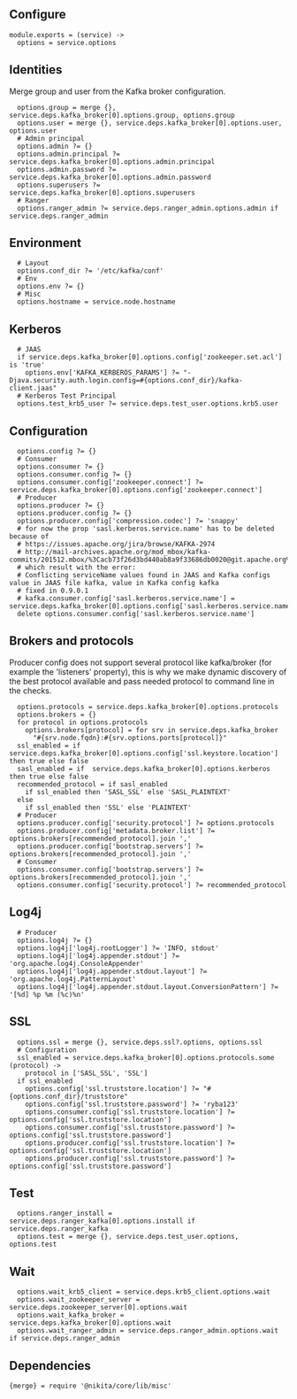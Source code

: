 

## Configure

    module.exports = (service) ->
      options = service.options

## Identities

Merge group and user from the Kafka broker configuration.

      options.group = merge {}, service.deps.kafka_broker[0].options.group, options.group
      options.user = merge {}, service.deps.kafka_broker[0].options.user, options.user
      # Admin principal
      options.admin ?= {}
      options.admin.principal ?= service.deps.kafka_broker[0].options.admin.principal
      options.admin.password ?= service.deps.kafka_broker[0].options.admin.password
      options.superusers ?= service.deps.kafka_broker[0].options.superusers
      # Ranger
      options.ranger_admin ?= service.deps.ranger_admin.options.admin if service.deps.ranger_admin

## Environment

      # Layout
      options.conf_dir ?= '/etc/kafka/conf'
      # Env
      options.env ?= {}
      # Misc
      options.hostname = service.node.hostname

## Kerberos

      # JAAS
      if service.deps.kafka_broker[0].options.config['zookeeper.set.acl'] is 'true'
        options.env['KAFKA_KERBEROS_PARAMS'] ?= "-Djava.security.auth.login.config=#{options.conf_dir}/kafka-client.jaas"
      # Kerberos Test Principal
      options.test_krb5_user ?= service.deps.test_user.options.krb5.user

## Configuration

      options.config ?= {}
      # Consumer
      options.consumer ?= {}
      options.consumer.config ?= {}
      options.consumer.config['zookeeper.connect'] ?= service.deps.kafka_broker[0].options.config['zookeeper.connect']
      # Producer
      options.producer ?= {}
      options.producer.config ?= {}
      options.producer.config['compression.codec'] ?= 'snappy'
      # for now the prop 'sasl.kerberos.service.name' has to be deleted because of
      # https://issues.apache.org/jira/browse/KAFKA-2974
      # http://mail-archives.apache.org/mod_mbox/kafka-commits/201512.mbox/%3Cacb73f26d3bd440ab8a9f33686db0020@git.apache.org%3E
      # which result with the error:
      # Conflicting serviceName values found in JAAS and Kafka configs value in JAAS file kafka, value in Kafka config kafka
      # fixed in 0.9.0.1
      # kafka.consumer.config['sasl.kerberos.service.name'] =  service.deps.kafka_broker[0].options.config['sasl.kerberos.service.name']
      delete options.consumer.config['sasl.kerberos.service.name']

## Brokers and protocols

Producer config does not support several protocol like kafka/broker (for
example the 'listeners' property), this is why we make dynamic discovery of the 
best protocol available and pass needed protocol to command line in the checks.

      options.protocols = service.deps.kafka_broker[0].options.protocols
      options.brokers = {}
      for protocol in options.protocols
        options.brokers[protocol] = for srv in service.deps.kafka_broker
          "#{srv.node.fqdn}:#{srv.options.ports[protocol]}"
      ssl_enabled = if  service.deps.kafka_broker[0].options.config['ssl.keystore.location'] then true else false
      sasl_enabled = if  service.deps.kafka_broker[0].options.kerberos then true else false
      recommended_protocol = if sasl_enabled
        if ssl_enabled then 'SASL_SSL' else 'SASL_PLAINTEXT'
      else
        if ssl_enabled then 'SSL' else 'PLAINTEXT'
      # Producer
      options.producer.config['security.protocol'] ?= options.protocols
      options.producer.config['metadata.broker.list'] ?= options.brokers[recommended_protocol].join ','
      options.producer.config['bootstrap.servers'] ?= options.brokers[recommended_protocol].join ','
      # Consumer
      options.consumer.config['bootstrap.servers'] ?= options.brokers[recommended_protocol].join ','
      options.consumer.config['security.protocol'] ?= recommended_protocol

## Log4j

      # Producer
      options.log4j ?= {}
      options.log4j['log4j.rootLogger'] ?= 'INFO, stdout'
      options.log4j['log4j.appender.stdout'] ?= 'org.apache.log4j.ConsoleAppender'
      options.log4j['log4j.appender.stdout.layout'] ?= 'org.apache.log4j.PatternLayout'
      options.log4j['log4j.appender.stdout.layout.ConversionPattern'] ?= '[%d] %p %m (%c)%n'

## SSL

      options.ssl = merge {}, service.deps.ssl?.options, options.ssl
      # Configuration
      ssl_enabled = service.deps.kafka_broker[0].options.protocols.some (protocol) ->
        protocol in ['SASL_SSL', 'SSL']
      if ssl_enabled
        options.config['ssl.truststore.location'] ?= "#{options.conf_dir}/truststore"
        options.config['ssl.truststore.password'] ?= 'ryba123'
        options.consumer.config['ssl.truststore.location'] ?= options.config['ssl.truststore.location']
        options.consumer.config['ssl.truststore.password'] ?= options.config['ssl.truststore.password']
        options.producer.config['ssl.truststore.location'] ?= options.config['ssl.truststore.location']
        options.producer.config['ssl.truststore.password'] ?= options.config['ssl.truststore.password']

## Test

      options.ranger_install = service.deps.ranger_kafka[0].options.install if service.deps.ranger_kafka
      options.test = merge {}, service.deps.test_user.options, options.test

## Wait

      options.wait_krb5_client = service.deps.krb5_client.options.wait
      options.wait_zookeeper_server = service.deps.zookeeper_server[0].options.wait
      options.wait_kafka_broker = service.deps.kafka_broker[0].options.wait
      options.wait_ranger_admin = service.deps.ranger_admin.options.wait if service.deps.ranger_admin

## Dependencies

    {merge} = require '@nikita/core/lib/misc'
